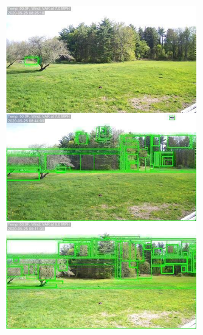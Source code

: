 ![20200525-081033-084038](in/20200525/20200525-081033-084038_0_.jpg)
![20200525-084043-091048](in/20200525/20200525-084043-091048_0_.jpg)
![20200525-091053-094058](in/20200525/20200525-091053-094058_0_.jpg)

